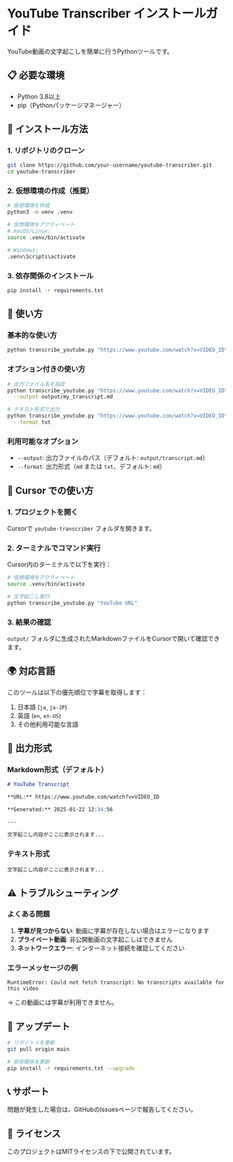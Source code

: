 # YouTube Transcriber インストールガイド

YouTube動画の文字起こしを簡単に行うPythonツールです。

## 📋 必要な環境

- Python 3.8以上
- pip（Pythonパッケージマネージャー）

## 🚀 インストール方法

### 1. リポジトリのクローン

```bash
git clone https://github.com/your-username/youtube-transcriber.git
cd youtube-transcriber
```

### 2. 仮想環境の作成（推奨）

```bash
# 仮想環境を作成
python3 -m venv .venv

# 仮想環境をアクティベート
# macOS/Linux:
source .venv/bin/activate

# Windows:
.venv\Scripts\activate
```

### 3. 依存関係のインストール

```bash
pip install -r requirements.txt
```

## 📖 使い方

### 基本的な使い方

```bash
python transcribe_youtube.py "https://www.youtube.com/watch?v=VIDEO_ID"
```

### オプション付きの使い方

```bash
# 出力ファイル名を指定
python transcribe_youtube.py "https://www.youtube.com/watch?v=VIDEO_ID" \
  --output output/my_transcript.md

# テキスト形式で出力
python transcribe_youtube.py "https://www.youtube.com/watch?v=VIDEO_ID" \
  --format txt
```

### 利用可能なオプション

- `--output`: 出力ファイルのパス（デフォルト: `output/transcript.md`）
- `--format`: 出力形式（`md` または `txt`、デフォルト: `md`）

## 🔧 Cursor での使い方

### 1. プロジェクトを開く

Cursorで `youtube-transcriber` フォルダを開きます。

### 2. ターミナルでコマンド実行

Cursor内のターミナルで以下を実行：

```bash
# 仮想環境をアクティベート
source .venv/bin/activate

# 文字起こし実行
python transcribe_youtube.py "YouTube URL"
```

### 3. 結果の確認

`output/` フォルダに生成されたMarkdownファイルをCursorで開いて確認できます。

## 🌍 対応言語

このツールは以下の優先順位で字幕を取得します：

1. 日本語 (`ja`, `ja-JP`)
2. 英語 (`en`, `en-US`)
3. その他利用可能な言語

## 📁 出力形式

### Markdown形式（デフォルト）

```markdown
# YouTube Transcript

**URL:** https://www.youtube.com/watch?v=VIDEO_ID

**Generated:** 2025-01-22 12:34:56

---

文字起こし内容がここに表示されます...
```

### テキスト形式

```
文字起こし内容がここに表示されます...
```

## ⚠️ トラブルシューティング

### よくある問題

1. **字幕が見つからない**: 動画に字幕が存在しない場合はエラーになります
2. **プライベート動画**: 非公開動画の文字起こしはできません
3. **ネットワークエラー**: インターネット接続を確認してください

### エラーメッセージの例

```
RuntimeError: Could not fetch transcript: No transcripts available for this video
```

→ この動画には字幕が利用できません。

## 🔄 アップデート

```bash
# リポジトリを更新
git pull origin main

# 依存関係を更新
pip install -r requirements.txt --upgrade
```

## 📞 サポート

問題が発生した場合は、GitHubのIssuesページで報告してください。

## 📝 ライセンス

このプロジェクトはMITライセンスの下で公開されています。
